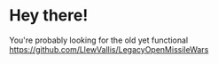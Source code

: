 # Hey there!

You're probably looking for the old yet functional https://github.com/LlewVallis/LegacyOpenMissileWars

